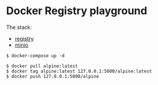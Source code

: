# Docker Registry playground

The stack:

- [registry](https://github.com/docker/distribution)
- [minio](https://github.com/minio/)

```
$ docker-compose up -d
```

```
$ docker pull alpine:latest
$ docker tag alpine:latest 127.0.0.1:5000/alpine:latest
$ docker push 127.0.0.1:5000/alpine
```